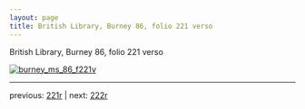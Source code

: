 ```yaml
---
layout: page
title: British Library, Burney 86, folio 221 verso
---
```


British Library, Burney 86, folio 221 verso

[![burney_ms_86_f221v](http://www.homermultitext.org/iipsrv?IIIF=/project/homer/pyramidal/deepzoom/bl/burney86imgs/v1/burney_ms_86_f221v.tif/full/800,/0/default.jpg)](http://www.homermultitext.org/ict2/?urn=urn:cite2:bl:burney86imgs.v1:burney_ms_86_f221v) 

---

previous:  [221r](../221r/) | next: [222r](../222r/)